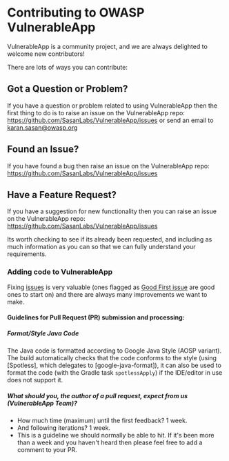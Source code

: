 # Contributing to OWASP VulnerableApp
VulnerableApp is a community project, and we are always delighted to welcome new contributors!

There are lots of ways you can contribute:

## Got a Question or Problem?
If you have a question or problem related to using VulnerableApp then the first thing to do is to raise an issue on the VulnerableApp repo: https://github.com/SasanLabs/VulnerableApp/issues
or send an email to karan.sasan@owasp.org 

## Found an Issue?
If you have found a bug then raise an issue on the VulnerableApp repo: https://github.com/SasanLabs/VulnerableApp/issues

## Have a Feature Request?
If you have a suggestion for new functionality then you can raise an issue on the VulnerableApp repo: https://github.com/SasanLabs/VulnerableApp/issues

Its worth checking to see if its already been requested, and including as much information as you can so that we can fully understand your requirements.

### Adding code to VulnerableApp
Fixing [issues](https://github.com/SasanLabs/VulnerableApp/issues) is very valuable (ones flagged as [Good First issue](https://github.com/SasanLabs/VulnerableApp/issues?q=is%3Aopen+is%3Aissue++label%3A%22good+first+issue%22+) are good ones to start on) and there are always many improvements we want to make.

#### Guidelines for Pull Request (PR) submission and processing:

##### Format/Style Java Code

The Java code is formatted according to Google Java Style (AOSP variant). The build automatically checks
that the code conforms to the style (using [Spotless], which delegates to [google-java-format]), it can
also be used to format the code (with the Gradle task `spotlessApply`) if the IDE/editor in use
does not support it.

##### What should you, the author of a pull request, expect from us (VulnerableApp Team)?
* How much time (maximum) until the first feedback? 1 week.
* And following iterations? 1 week.
* This is a guideline we should normally be able to hit. If it's been more than a week and you haven't heard then please feel free to add a comment to your PR.
